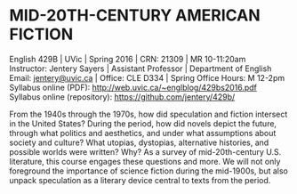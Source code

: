 # MID-20TH-CENTURY AMERICAN FICTION 

English 429B | UVic | Spring 2016 | CRN: 21309 | MR 10-11:20am  
Instructor: Jentery Sayers | Assistant Professor | Department of English   
Email: jentery@uvic.ca | Office: CLE D334 | Spring Office Hours: M 12-2pm  
Syllabus online (PDF): http://web.uvic.ca/~englblog/429bs2016.pdf  
Syllabus online (repository): https://github.com/jentery/429b/  

From the 1940s through the 1970s, how did speculation and fiction intersect in the United States? During the period, how did novels depict the future, through what politics and aesthetics, and under what assumptions about society and culture? What utopias, dystopias, alternative histories, and possible worlds were written? Why? As a survey of mid-20th-century U.S. literature, this course engages these questions and more. We will not only foreground the importance of science fiction during the mid-1900s, but also unpack speculation as a literary device central to texts from the period.    

